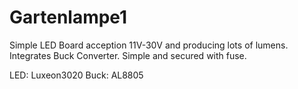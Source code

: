 # Gartenlampe1
Simple LED Board acception 11V-30V and producing lots of lumens.
Integrates Buck Converter. Simple and secured with fuse.

LED: Luxeon3020
Buck: AL8805
